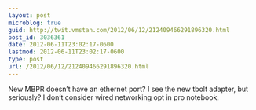 ```yaml
---
layout: post
microblog: true
guid: http://twit.vmstan.com/2012/06/12/212409466291896320.html
post_id: 3036361
date: 2012-06-11T23:02:17-0600
lastmod: 2012-06-11T23:02:17-0600
type: post
url: /2012/06/12/212409466291896320.html
---
```

New MBPR doesn’t have an ethernet port? I see the new tbolt adapter, but seriously? I don’t consider wired networking opt in pro notebook.
